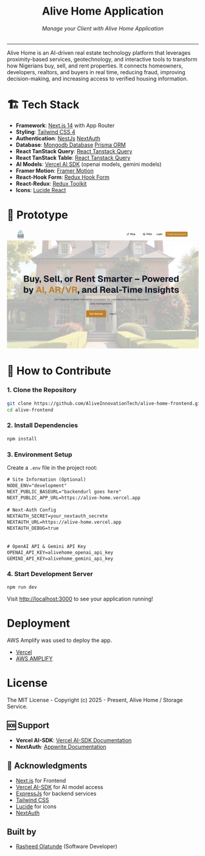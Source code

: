 <div align="center">
<h1>Alive Home Application</h1>
<h6><i>Manage your Client with Alive Home Application</i></h6>
<hr />
</div>

Alive Home is an AI-driven real estate technology platform that leverages proximity-based services, geotechnology, and interactive tools to transform how Nigerians buy, sell, and rent properties. It connects homeowners, developers, realtors, and buyers in real time, reducing fraud, improving decision-making, and increasing access to verified housing information.

# 🏗️ Tech Stack

- **Framework**: [Next.js 14](https://nextjs.org/) with App Router
- **Styling**: [Tailwind CSS 4](https://tailwindcss.com/)
- **Authentication**: [NestJs](https://nestjs.com/) [NextAuth](https://next-auth.js.org/)
- **Database**: [Mongodb Database](https://account.mongodb.com/) [Prisma ORM](https://www.prisma.io/)
- **React TanStack Query**: [React Tanstack Query](https://tanstack.com/query/latest)
- **React TanStack Table**: [React Tanstack Query](https://tanstack.com/table/v8)
- **AI Models**: [Vercel AI SDK](https://ai-sdk.dev/) (openai models, gemini models)
- **Framer Motion**: [Framer Motion](https://motion.dev/docs)
- **React-Hook Form**: [Redux Hook Form](https://react-hook-form.com)
- **React-Redux**: [Redux Toolkit](https://redux-toolkit.js.org/)
- **Icons**: [Lucide React](https://lucide.dev/)

# 🎯 Prototype

![Minion](public/assets/prototype.png)

# 🚀 How to Contribute

### 1. Clone the Repository

```bash
git clone https://github.com/AliveInnovationTech/alive-home-frontend.git
cd alive-frontend
```

### 2. Install Dependencies

```bash
npm install
```

### 3. Environment Setup

Create a `.env` file in the project root:

```env
# Site Information (Optional)
NODE_ENV="development"
NEXT_PUBLIC_BASEURL="backendurl goes here"
NEXT_PUBLIC_APP_URL=https://alive-home.vercel.app

# Next-Auth Config
NEXTAUTH_SECRET=your_nextauth_secrete
NEXTAUTH_URL=https://alive-home.vercel.app
NEXTAUTH_DEBUG=true


# OpenAI API & Gemini API Key
OPENAI_API_KEY=alivehome_openai_api_key
GEMINI_API_KEY=alivehome_gemini_api_key
```

### 4. Start Development Server

```bash
npm run dev
```

Visit [http://localhost:3000](http://localhost:3000) to see your application running!

# Deployment

AWS Amplify was used to deploy the app.

- [Vercel](https://vercel.com/)
- [AWS AMPLIFY](https://us-east-1.console.aws.amazon.com/amplify)

# License

The MIT License - Copyright (c) 2025 - Present, Alive Home / Storage Service.

## 🆘 Support

- **Vercel AI-SDK**: [Vercel AI-SDK Documentation](https://ai-sdk.dev/docs/introduction/)
- **NextAuth**: [Appwrite Documentation](https://next-auth.js.org/)

## 🙏 Acknowledgments

- [Next.js](https://nextjs.org) for Frontend
- [Vercel AI-SDK](https://ai-sdk.dev/) for AI model access
- [ExpressJs](https://nestjs.com/) for backend services
- [Tailwind CSS](https://tailwindcss.com)
- [Lucide](https://lucide.dev) for icons
- [NextAuth](https://next-auth.js.org/)

## Built by

- [Rasheed Olatunde](https://github.com/olatunde1998) (Software Developer)
